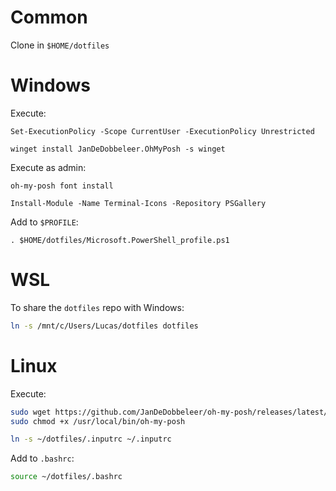 # Common

Clone in `$HOME/dotfiles`

# Windows

Execute:

```pwsh
Set-ExecutionPolicy -Scope CurrentUser -ExecutionPolicy Unrestricted

winget install JanDeDobbeleer.OhMyPosh -s winget
```

Execute as admin:

```pwsh
oh-my-posh font install

Install-Module -Name Terminal-Icons -Repository PSGallery
```

Add to `$PROFILE`:

```pwsh
. $HOME/dotfiles/Microsoft.PowerShell_profile.ps1
```

# WSL

To share the `dotfiles` repo with Windows:

```bash
ln -s /mnt/c/Users/Lucas/dotfiles dotfiles
```

# Linux

Execute:

```bash
sudo wget https://github.com/JanDeDobbeleer/oh-my-posh/releases/latest/download/posh-linux-amd64 -O /usr/local/bin/oh-my-posh
sudo chmod +x /usr/local/bin/oh-my-posh

ln -s ~/dotfiles/.inputrc ~/.inputrc
```

Add to `.bashrc`:

```bash
source ~/dotfiles/.bashrc
```

